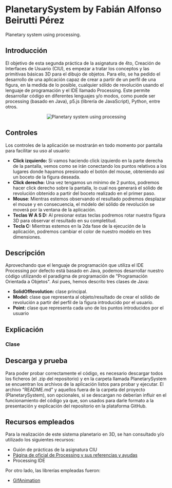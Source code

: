 # PlanetarySystem by Fabián Alfonso Beirutti Pérez
Planetary system using processing.

## Introducción
El objetivo de esta segunda práctica de la asignatura de 4to, Creación de Interfaces de Usuario (CIU), es empezar a tratar los conceptos y las primitivas básicas 3D para el dibujo de objetos. Para ello, se ha pedido el desarrollo de una aplicación capaz de crear a partir de un perfil de una figura, en la medida de lo posible, cualquier sólido de revolución usando el lenguaje de programación y el IDE llamado Processing. Este permite desarrollar código en diferentes lenguajes y/o modos, como puede ser processing (basado en Java), p5.js (librería de JavaScript), Python, entre otros.
<p align="center"><img src="/planetarySystem.gif" alt="Planetary system using processing"></img></p>

## Controles
Los controles de la aplicación se mostrarán en todo momento por pantalla para facilitar su uso al usuario:
- **Click izquierdo:** Si vamos haciendo click izquierdo en la parte derecha de la pantalla, vemos como se irán conectando los puntos relativos a los lugares donde hayamos presionado el botón del mouse, obteniendo así un boceto de la figura deseada.
- **Click derecho:** Una vez tengamos un mínimo de 2 puntos, podremos hacer click derecho sobre la pantalla, lo cual nos generará el sólido de revolución obtenido a partir del boceto realizado en el primer paso.
- **Mouse**: Mientras estemos observando el resultado podremos desplazar el mouse y en consecuencia, el módelo del sólido de revolución se moverá por la ventana de la aplicación.
- **Teclas W A S D:** Al presionar estas teclas podremos rotar nuestra figura 3D para observar el resultado en su completitud.
- **Tecla C:** Mientras estemos en la 2da fase de la ejecución de la aplicación, podremos cambiar el color de nuestro modelo en tres dimensiones.

## Descripción
Aprovechando que el lenguaje de programación que utiliza el IDE Processing por defecto está basado en Java, podemos desarrollar nuestro código utilizando el paradigma de programación de "Programación Orientada a Objetos". Así pues, hemos descrito tres clases de Java:
- **SolidOfRevolution:** clase principal.
- **Model:** clase que representa al objeto/resultado de crear el sólido de revolución a partir del perfil de la figura introducido por el usuario.
- **Point:** clase que representa cada uno de los puntos introducidos por el usuario

## Explicación
### Clase 

## Descarga y prueba
Para poder probar correctamente el código, es necesario descargar todos los ficheros (el .zip del repositorio) y en la carpeta llamada PlanetarySystem se encuentran los archivos de la aplicación listos para probar y ejecutar. El archivo "README.md" y aquellos fuera de la carpeta del proyecto (PlanetarySystem), son opcionales, si se descargan no deberían influir en el funcionamiento del código ya que, son usados para darle formato a la presentación y explicación del repositorio en la plataforma GitHub.

## Recursos empleados
Para la realización de este sistema planetario en 3D, se han consultado y/o utilizado los siguientes recursos:
* Guión de prácticas de la asignatura CIU
* <a href="https://processing.org">Página de oficial de Processing y sus referencias y ayudas</a>
* Processing IDE

Por otro lado, las librerías empleadas fueron:
* <a href="https://github.com/extrapixel/gif-animation">GifAnimation</a>
